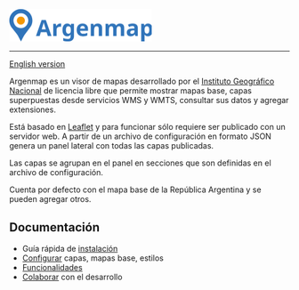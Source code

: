<img width="256" src="src/styles/images/argenmap-banner.svg" alt="Argenmap" />

---
[English version][README_en]

Argenmap es un visor de mapas desarrollado por el [Instituto Geográfico Nacional][] de licencia libre que permite mostrar mapas base, capas superpuestas desde servicios WMS y WMTS, consultar sus datos y agregar extensiones.

Está basado en [Leaflet][] y para funcionar sólo requiere ser publicado con un servidor web. A partir de un archivo de configuración en formato JSON genera un panel lateral con todas las capas publicadas. 

Las capas se agrupan en el panel en secciones que son definidas en el archivo de configuración.

Cuenta por defecto con el mapa base de la República Argentina y se pueden agregar otros.

## Documentación
- Guía rápida de [instalación][]
- [Configurar][] capas, mapas base, estilos
- [Funcionalidades][]
- [Colaborar][] con el desarrollo

[Instituto Geográfico Nacional]: https://www.ign.gob.ar
[Leaflet]: https://leafletjs.com/
[README_en]: src/docs/en/README.md
[instalación]: src/docs/deployment.md
[Configurar]: src/docs/configuration.md
[Funcionalidades]: src/docs/features.md
[Colaborar]: src/docs/contributing.md
